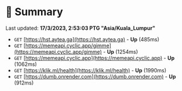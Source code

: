 # 📖 Summary
Last updated: **17/3/2023, 2:53:03 PTG "Asia/Kuala_Lumpur"**

- `GET` [https://hst.aytea.ga](https://hst.aytea.ga) - **Up** (485ms)
- `GET` [https://memeapi.cyclic.app/gimme](https://memeapi.cyclic.app/gimme) - **Up** (1254ms)
- `GET` [https://memeapi.cyclic.app](https://memeapi.cyclic.app) - **Up** (1062ms)
- `GET` [https://klik.ml/health](https://klik.ml/health) - **Up** (1990ms)
- `GET` [https://dumb.onrender.com](https://dumb.onrender.com) - **Up** (912ms)
